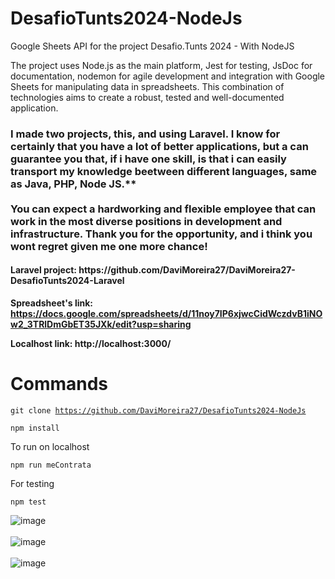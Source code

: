 # DesafioTunts2024-NodeJs
Google Sheets API for the project Desafio.Tunts 2024 - With NodeJS


 The project uses Node.js as the main platform, Jest for testing, JsDoc for documentation, nodemon for agile development and integration with Google Sheets for manipulating data in spreadsheets. This combination of technologies aims to create a robust, tested and well-documented application.

<h3>
I made two projects, this, and using Laravel. I know for certainly that you have a lot of better applications, but a can guarantee you that, if i have one skill, is that i can easily transport my knowledge beetween different languages, same as Java, PHP, Node JS.**
<br><br>
You can expect a hardworking and flexible employee that can work in the most diverse positions in development and infrastructure. Thank you for the opportunity, and i think you wont regret given me one more chance!
</h3>

<h4>Laravel project: https://github.com/DaviMoreira27/DaviMoreira27-DesafioTunts2024-Laravel</h4>
 
**Spreadsheet's link: https://docs.google.com/spreadsheets/d/11noy7IP6xjwcCidWczdvB1iNOw2_3TRlDmGbET35JXk/edit?usp=sharing**

**Localhost link: http://localhost:3000/**

# Commands

<code>git clone https://github.com/DaviMoreira27/DesafioTunts2024-NodeJs</code>

<code>npm install</code>

To run on localhost

<code>npm run meContrata</code>

For testing

<code>npm test</code>

![image](https://github.com/DaviMoreira27/DesafioTunts2024-NodeJs/assets/87380722/ee9add10-2a8a-4312-9fd2-b53f34a50d51)
</br>
</br>
![image](https://github.com/DaviMoreira27/DesafioTunts2024-NodeJs/assets/87380722/decd5e1c-e640-4dfa-aa39-43d7b0de6d63)
</br>
</br>
![image](https://github.com/DaviMoreira27/DesafioTunts2024-NodeJs/assets/87380722/cf95c300-ae8a-42f3-92c1-eba0a743af01)
